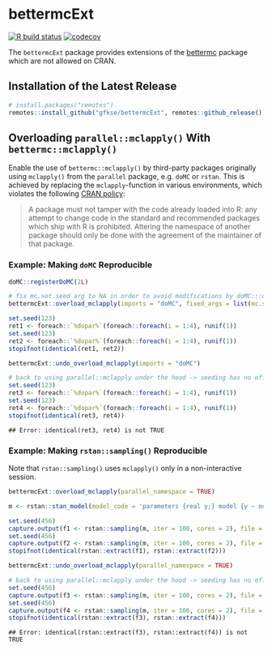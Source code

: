 # bettermcExt

[![R build
status](https://github.com/gfkse/bettermcExt/workflows/R-CMD-check/badge.svg)](https://github.com/gfkse/bettermcExt/actions?workflow=R-CMD-check)
[![codecov](https://codecov.io/gh/gfkse/bettermcExt/branch/master/graph/badge.svg)](https://codecov.io/gh/gfkse/bettermcExt)

The `bettermcExt` package provides extensions of the
[bettermc](https://cran.r-project.org/package=bettermc) package which
are not allowed on CRAN.

## Installation of the Latest Release

``` r
# install.packages("remotes")
remotes::install_github("gfkse/bettermcExt", remotes::github_release())
```

## Overloading `parallel::mclapply()` With `bettermc::mclapply()`

Enable the use of `bettermc::mclapply()` by third-party packages
originally using `mclapply()` from the `parallel` package, e.g. `doMC`
or `rstan`. This is achieved by replacing the `mclapply`-function in
various environments, which violates the following [CRAN
policy](https://cran.r-project.org/web/packages/policies.html):

> A package must not tamper with the code already loaded into R: any
> attempt to change code in the standard and recommended packages which
> ship with R is prohibited. Altering the namespace of another package
> should only be done with the agreement of the maintainer of that
> package.

### Example: Making `doMC` Reproducible

``` r
doMC::registerDoMC(2L)

# fix mc.set.seed arg to NA in order to avoid modifications by doMC:::doMC
bettermcExt::overload_mclapply(imports = "doMC", fixed_args = list(mc.set.seed = NA))

set.seed(123)
ret1 <- foreach::`%dopar%`(foreach::foreach(i = 1:4), runif(1))
set.seed(123)
ret2 <- foreach::`%dopar%`(foreach::foreach(i = 1:4), runif(1))
stopifnot(identical(ret1, ret2))

bettermcExt::undo_overload_mclapply(imports = "doMC")

# back to using parallel::mclapply under the hood -> seeding has no effect
set.seed(123)
ret3 <- foreach::`%dopar%`(foreach::foreach(i = 1:4), runif(1))
set.seed(123)
ret4 <- foreach::`%dopar%`(foreach::foreach(i = 1:4), runif(1))
stopifnot(identical(ret3, ret4))
```

    ## Error: identical(ret3, ret4) is not TRUE

### Example: Making `rstan::sampling()` Reproducible

Note that `rstan::sampling()` uses `mclapply()` only in a
non-interactive session.

``` r
bettermcExt::overload_mclapply(parallel_namespace = TRUE)

m <- rstan::stan_model(model_code = 'parameters {real y;} model {y ~ normal(0,1);}')

set.seed(456)
capture.output(f1 <- rstan::sampling(m, iter = 100, cores = 2), file = "/dev/null")
set.seed(456)
capture.output(f2 <- rstan::sampling(m, iter = 100, cores = 2), file = "/dev/null")
stopifnot(identical(rstan::extract(f1), rstan::extract(f2)))

bettermcExt::undo_overload_mclapply(parallel_namespace = TRUE)

# back to using parallel::mclapply under the hood -> seeding has no effect
set.seed(456)
capture.output(f3 <- rstan::sampling(m, iter = 100, cores = 2), file = "/dev/null")
set.seed(456)
capture.output(f4 <- rstan::sampling(m, iter = 100, cores = 2), file = "/dev/null")
stopifnot(identical(rstan::extract(f3), rstan::extract(f4)))
```

    ## Error: identical(rstan::extract(f3), rstan::extract(f4)) is not TRUE
